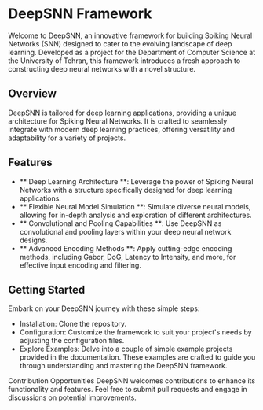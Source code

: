 # DeepSNN Framework
Welcome to DeepSNN, an innovative framework for building Spiking Neural Networks (SNN) designed to cater to the evolving landscape of deep learning. Developed as a project for the Department of Computer Science at the University of Tehran, this framework introduces a fresh approach to constructing deep neural networks with a novel structure.

## Overview
DeepSNN is tailored for deep learning applications, providing a unique architecture for Spiking Neural Networks. It is crafted to seamlessly integrate with modern deep learning practices, offering versatility and adaptability for a variety of projects.

## Features
* ** Deep Learning Architecture **: Leverage the power of Spiking Neural Networks with a structure specifically designed for deep learning applications.
* ** Flexible Neural Model Simulation **: Simulate diverse neural models, allowing for in-depth analysis and exploration of different architectures.
* ** Convolutional and Pooling Capabilities **: Use DeepSNN as convolutional and pooling layers within your deep neural network designs.
* ** Advanced Encoding Methods **: Apply cutting-edge encoding methods, including Gabor, DoG, Latency to Intensity, and more, for effective input encoding and filtering.

## Getting Started
Embark on your DeepSNN journey with these simple steps:

* Installation: Clone the repository.
* Configuration: Customize the framework to suit your project's needs by adjusting the configuration files.
* Explore Examples: Delve into a couple of simple example projects provided in the documentation. These examples are crafted to guide you through understanding and mastering the DeepSNN framework.

Contribution Opportunities
DeepSNN welcomes contributions to enhance its functionality and features. Feel free to submit pull requests and engage in discussions on potential improvements.
